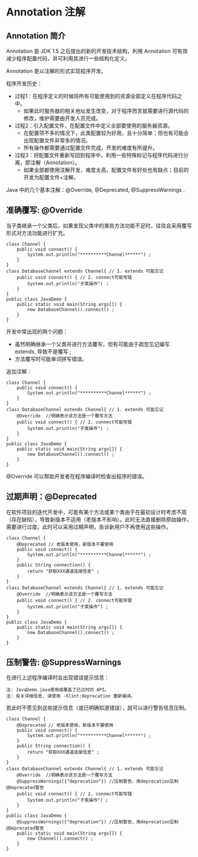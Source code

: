 # Annotation 注解

## Annotation 简介

Annotation 是 JDK 1.5 之后提出的新的开发技术结构，利用 Annotation 可有效减少程序配置代码，并可利用其进行一些结构化定义。

Annotation 是以注解的形式实现程序开发。

程序开发历史：

* 过程1：在程序定义的时候将所有可能使用到的资源全部定义在程序代码之中。
	* 如果此时服务器的相关地址发生改变，对于程序而言就需要进行源代码的修改，维护需要由开发人员完成。
* 过程2：引入配置文件，在配置文件中定义全部要使用的服务器资源。
	* 在配置项不多的情况下，此类配置较为好用，且十分简单；但也有可能会出现配置文件非常多的情况。
	* 所有操作都需要通过配置文件完成，开发的难度有所提升。
* 过程3：将配置文件重新写回到程序中，利用一些特殊标记与程序代码进行分离，即注解（Annotation）。
	* 如果全部都使用注解开发，难度太高，配置文件有好处也有缺点；目前的开发为配置文件+注解。

Java 中的几个基本注解：@Override, @Deprecated, @SuppressWarnings .


## 准确覆写: @Override

当子类继承一个父类后，如果发现父类中的某些方法功能不足时，往往会采用覆写形式对方法功能进行扩充。

```
class Channel {
	public void connect() {
		System.out.println("**********Channel******") ;
	}
}
class DatabaseChannel extends Channel{ // 1. extends 可能忘记
	public void connect() { // 2. connect可能写错
		System.out.println("子类操作") ；
	}
}
public class JavaDemo {
	public static void main(String args[]) {
		new DatabaseChannel().connect() ;
	}
}
```

开发中常出现的两个问题：
* 虽然明确继承一个父类并进行方法覆写，但有可能由于疏忽忘记编写 extends, 导致不是覆写 ;
* 方法覆写时可能单词拼写错误。

追加注解：
```
class Channel {
	public void connect() {
		System.out.println("**********Channel******") ;
	}
}
class DatabaseChannel extends Channel{ // 1. extends 可能忘记
	@Override  //明确表示该方法是一个覆写方法
	public void connect() { // 2. connect可能写错
		System.out.println("子类操作") ；
	}
}
public class JavaDemo {
	public static void main(String args[]) {
		new DatabaseChannel().connect() ;
	}
}
```
@Override 可以帮助开发者在程序编译时检查出程序的错误。


## 过期声明：@Deprecated

在软件项目的迭代开发中，可能有某个方法或某个类由于在最初设计时考虑不周（存在缺陷），导致新版本不适用（老版本不影响）。此时无法直接删除原始操作，需要进行过度。此时可以采用过期声明，告诉新用户不再使用这些操作。

```
class Channel {
	@Deprecated // 老版本使用，新版本不要使用
	public void connect() {
		System.out.println("**********Channel******") ;
	}
	public String connection() {
		return "获取XXX通道连接信息" ;
	}
}
class DatabaseChannel extends Channel{ // 1. extends 可能忘记
	@Override  //明确表示该方法是一个覆写方法
	public void connect() { // 2. connect可能写错
		System.out.println("子类操作") ;
	}
}
public class JavaDemo {
	public static void main(String args[]) {
		new DatabaseChannel().connect() ;
	}
}
```

## 压制警告: @SuppressWarnings

在进行上述程序编译时会出现错误提示信息：
```
注: JavaDemo.java使用或覆盖了已过时的 API。
注: 有关详细信息, 请使用 -Xlint:deprecation 重新编译。
```

若此时不愿见到这些提示信息（或已明确知道错误），就可以进行警告信息压制。

```
class Channel {
	@Deprecated // 老版本使用，新版本不要使用
	public void connect() {
		System.out.println("**********Channel******") ;
	}
	public String connection() {
		return "获取XXX通道连接信息" ;
	}
}
class DatabaseChannel extends Channel{ // 1. extends 可能忘记
	@Override  //明确表示该方法是一个覆写方法
	@SuppressWarnings({"deprecation"}) //压制警告，用deprecation压制@Deprecated警告
	public void connect() { // 2. connect可能写错
		System.out.println("子类操作") ;
	}
}
public class JavaDemo {
	@SuppressWarnings({"deprecation"}) //压制警告，用deprecation压制@Deprecated警告
	public static void main(String args[]) {
		new Channel().connect() ;
	}
}
```
